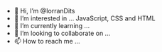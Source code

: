 - 👋 Hi, I’m @IorranDits
- 👀 I’m interested in ... JavaScript, CSS and HTML
- 🌱 I’m currently learning ...
- 💞️ I’m looking to collaborate on ...
- 📫 How to reach me ...

<!---
IorranDits/IorranDits is a ✨ special ✨ repository because its `README.md` (this file) appears on your GitHub profile.
You can click the Preview link to take a look at your changes.
--->
